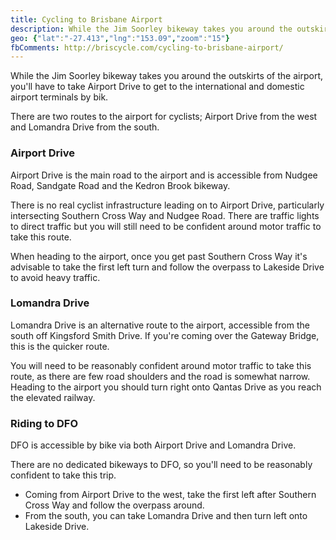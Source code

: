 ```yaml
---
title: Cycling to Brisbane Airport
description: While the Jim Soorley bikeway takes you around the outskirts of the airport, you'll have to take Airport Drive to get to the international and domestic airport terminals by bik.
geo: {"lat":"-27.413","lng":"153.09","zoom":"15"}
fbComments: http://briscycle.com/cycling-to-brisbane-airport/
---
```

While the Jim Soorley bikeway takes you around the outskirts of the airport, you'll have to take Airport Drive to get to the international and domestic airport terminals by bik.

There are two routes to the airport for cyclists; Airport Drive from the west and Lomandra Drive from the south.

<h3>Airport Drive</h3>
Airport Drive is the main road to the airport and is accessible from Nudgee Road, Sandgate Road and the Kedron Brook bikeway.

There is no real cyclist infrastructure leading on to Airport Drive, particularly intersecting Southern Cross Way and Nudgee Road. There are traffic lights to direct traffic but you will still need to be confident around motor traffic to take this route.

When heading to the airport, once you get past Southern Cross Way it's advisable to take the first left turn and follow the overpass to Lakeside Drive to avoid heavy traffic.

<h3>Lomandra Drive</h3>
Lomandra Drive is an alternative route to the airport, accessible from the south off Kingsford Smith Drive. If you're coming over the Gateway Bridge, this is the quicker route.

You will need to be reasonably confident around motor traffic to take this route, as there are few road shoulders and the road is somewhat narrow. Heading to the airport you should turn right onto Qantas Drive as you reach the elevated railway.

<h3>Riding to DFO</h3>
DFO is accessible by bike via both Airport Drive and Lomandra Drive.

There are no dedicated bikeways to DFO, so you'll need to be reasonably confident to take this trip.

<ul>
<li>Coming from Airport Drive to the west, take the first left after Southern Cross Way and follow the overpass around.</li>
<li>From the south, you can take Lomandra Drive and then turn left onto Lakeside Drive.</li>
</ul>
